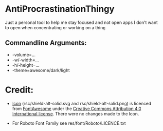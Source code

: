 # AntiProcrastinationThingy

Just a personal tool to help me stay focused and not open apps I don't want to open when concentrating or working on a
thing

## Commandline Arguments:
- -volume=...
- -w/-width=...
- -h/-height=...
- -theme=awesome/dark/light

# Credit:

- [Icon](https://fontawesome.com/icons/shield-alt?style=solid) (rsc/shield-alt-solid.svg and rsc/shield-alt-solid.png)
  is licenced from [FontAwesome](https://fontawesome.com/) under
  the [Creative Commons Attribution 4.0 International license](https://fontawesome.com/license). There were no changes
  made to the Icon.
  
- For Roboto Font Family see res/font/Roboto/LICENCE.txt
